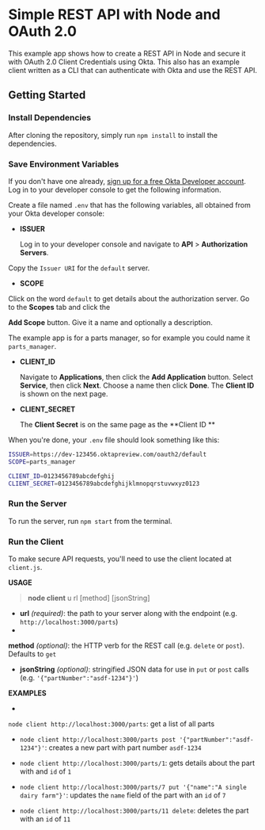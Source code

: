 # Simple REST API with Node and OAuth 2.0

This example app shows how to create a REST API in Node and secure it with OAuth 2.0 Client Credentials using Okta. 
This also has an example client written as a CLI that can authenticate with Okta and use the REST API.



## Getting Started



### Install Dependencies



After cloning the repository, simply run `npm install` to install the dependencies.



### Save Environment Variables



If you don't have one already, [sign up for a free Okta Developer account](https://www.okta.com/developer/signup/). 
Log in to your developer console to get the following information.

Create a file named `.env` that has the following variables, all obtained from your Okta developer 
console:

* **ISSUER**

  Log in to your developer console and navigate to **API** > **Authorization Servers**. 

Copy the `Issuer URI` for the `default` server.

* **SCOPE**

  

Click on the word `default` to get details about the authorization server. Go to the **Scopes** tab and click the 

**Add Scope** button. Give it a name and optionally a description. 

The example app is for a parts manager, so for example you could name it `parts_manager`.

* **CLIENT_ID**

  Navigate to **Applications**, then click the 
**Add Application** button. Select **Service**, then click **Next**. 
Choose a name then click **Done**. The **Client ID** is shown on the next page.

* **CLIENT_SECRET**

  The **Client Secret** is on the same page as the **Client ID
**

When you're done, your `.env` file should look something like this:

```bash
ISSUER=https://dev-123456.oktapreview.com/oauth2/default
SCOPE=parts_manager

CLIENT_ID=0123456789abcdefghij
CLIENT_SECRET=0123456789abcdefghijklmnopqrstuvwxyz0123
```


### Run the Server

To run the server, run `npm start` from the terminal.


### Run the Client

To make secure API requests, you'll need to use the client located at `client.js`.

**USAGE**

> **node client** u
rl \[method\] \[jsonString\]

* **url** *(required)*: the path to your server along with the endpoint (e.g. `http://localhost:3000/parts`)
* 
**method** *(optional)*: the HTTP verb for the REST call (e.g. `delete` or `post`). 
Defaults to `get`
* **jsonString** *(optional)*: stringified JSON data for use in `put` or `post` calls (e.g. `'{"partNumber":"asdf-1234"}'`)

**EXAMPLES**

* 
`node client http://localhost:3000/parts`: get a list of all parts
* `node client http://localhost:3000/parts post '{"partNumber":"asdf-1234"}'`: 
creates a new part with part number `asdf-1234`
* `node client http://localhost:3000/parts/1`: gets details about the part with and `id` of `1`

* `node client http://localhost:3000/parts/7 put '{"name":"A single dairy farm"}'`: updates the `name` field of the part with an `id` of `7`

* `node client http://localhost:3000/parts/11 delete`: deletes the part with an `id` of `11`

